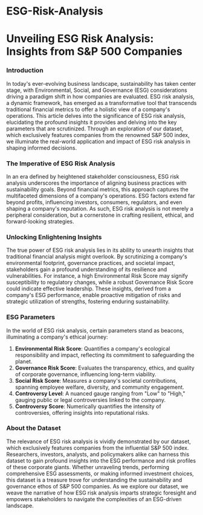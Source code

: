# ESG-Risk-Analysis

# **Unveiling ESG Risk Analysis: Insights from S&P 500 Companies**


### **Introduction**

In today's ever-evolving business landscape, sustainability has taken center stage, with Environmental, Social, and Governance (ESG) considerations driving a paradigm shift in how companies are evaluated. ESG risk analysis, a dynamic framework, has emerged as a transformative tool that transcends traditional financial metrics to offer a holistic view of a company's operations. This article delves into the significance of ESG risk analysis, elucidating the profound insights it provides and delving into the key parameters that are scrutinized. Through an exploration of our dataset, which exclusively features companies from the renowned S&P 500 index, we illuminate the real-world application and impact of ESG risk analysis in shaping informed decisions.

### **The Imperative of ESG Risk Analysis**

In an era defined by heightened stakeholder consciousness, ESG risk analysis underscores the importance of aligning business practices with sustainability goals. Beyond financial metrics, this approach captures the multifaceted dimensions of a company's operations. ESG factors extend far beyond profits, influencing investors, consumers, regulators, and even shaping a company's reputation. As such, ESG risk analysis is not merely a peripheral consideration, but a cornerstone in crafting resilient, ethical, and forward-looking strategies.

### **Unlocking Enlightening Insights**

The true power of ESG risk analysis lies in its ability to unearth insights that traditional financial analysis might overlook. By scrutinizing a company's environmental footprint, governance practices, and societal impact, stakeholders gain a profound understanding of its resilience and vulnerabilities. For instance, a high Environmental Risk Score may signify susceptibility to regulatory changes, while a robust Governance Risk Score could indicate effective leadership. These insights, derived from a company's ESG performance, enable proactive mitigation of risks and strategic utilization of strengths, fostering enduring sustainability.

### **ESG Parameters**

In the world of ESG risk analysis, certain parameters stand as beacons, illuminating a company's ethical journey:

1. **Environmental Risk Score**: Quantifies a company's ecological responsibility and impact, reflecting its commitment to safeguarding the planet.
2. **Governance Risk Score**: Evaluates the transparency, ethics, and quality of corporate governance, influencing long-term viability.
3. **Social Risk Score**: Measures a company's societal contributions, spanning employee welfare, diversity, and community engagement.
4. **Controversy Level**: A nuanced gauge ranging from "Low" to "High," gauging public or legal controversies linked to the company.
5. **Controversy Score**: Numerically quantifies the intensity of controversies, offering insights into reputational risks.

### **About the Dataset**

The relevance of ESG risk analysis is vividly demonstrated by our dataset, which exclusively features companies from the influential S&P 500 index. Researchers, investors, analysts, and policymakers alike can harness this dataset to gain profound insights into the ESG performance and risk profiles of these corporate giants. Whether unraveling trends, performing comprehensive ESG assessments, or making informed investment choices, this dataset is a treasure trove for understanding the sustainability and governance ethos of S&P 500 companies. As we explore our dataset, we weave the narrative of how ESG risk analysis imparts strategic foresight and empowers stakeholders to navigate the complexities of an ESG-driven landscape.
